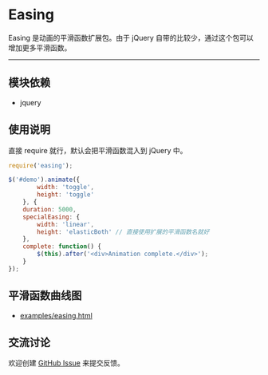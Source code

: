 
# Easing

Easing 是动画的平滑函数扩展包。由于 jQuery 自带的比较少，通过这个包可以增加更多平滑函数。

---


## 模块依赖

- jquery


## 使用说明

直接 require 就行，默认会把平滑函数混入到 jQuery 中。

```js
require('easing');

$('#demo').animate({
        width: 'toggle',
        height: 'toggle'
    }, {
    duration: 5000,
    specialEasing: {
        width: 'linear',
        height: 'elasticBoth' // 直接使用扩展的平滑函数名就好
    },
    complete: function() {
        $(this).after('<div>Animation complete.</div>');
    }
});
```


## 平滑函数曲线图

 - [examples/easing.html](./examples/index.html)


## 交流讨论

欢迎创建
[GitHub Issue](https://github.com/alipay/arale/issues/new)
来提交反馈。

